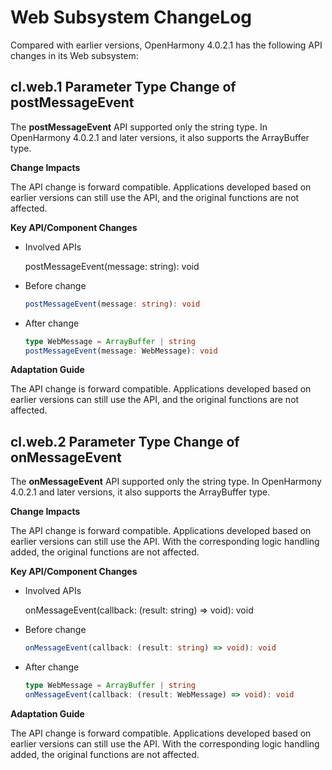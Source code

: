 # Web Subsystem ChangeLog

Compared with earlier versions, OpenHarmony 4.0.2.1 has the following API changes in its Web subsystem:

## cl.web.1 Parameter Type Change of postMessageEvent

The **postMessageEvent** API supported only the string type. In OpenHarmony 4.0.2.1 and later versions, it also supports the ArrayBuffer type.

**Change Impacts**

The API change is forward compatible. Applications developed based on earlier versions can still use the API, and the original functions are not affected.

**Key API/Component Changes**

- Involved APIs

  postMessageEvent(message: string): void

- Before change

  ```ts
  postMessageEvent(message: string): void
  ```

- After change

  ```ts
  type WebMessage = ArrayBuffer | string
  postMessageEvent(message: WebMessage): void
  ```

**Adaptation Guide**

The API change is forward compatible. Applications developed based on earlier versions can still use the API, and the original functions are not affected.

## cl.web.2 Parameter Type Change of onMessageEvent

The **onMessageEvent** API supported only the string type. In OpenHarmony 4.0.2.1 and later versions, it also supports the ArrayBuffer type.

**Change Impacts**

The API change is forward compatible. Applications developed based on earlier versions can still use the API. With the corresponding logic handling added, the original functions are not affected.

**Key API/Component Changes**

- Involved APIs

  onMessageEvent(callback: (result: string) => void): void

- Before change

  ```ts
  onMessageEvent(callback: (result: string) => void): void
  ```

- After change

  ```ts
  type WebMessage = ArrayBuffer | string
  onMessageEvent(callback: (result: WebMessage) => void): void
  ```

**Adaptation Guide**

The API change is forward compatible. Applications developed based on earlier versions can still use the API. With the corresponding logic handling added, the original functions are not affected.
